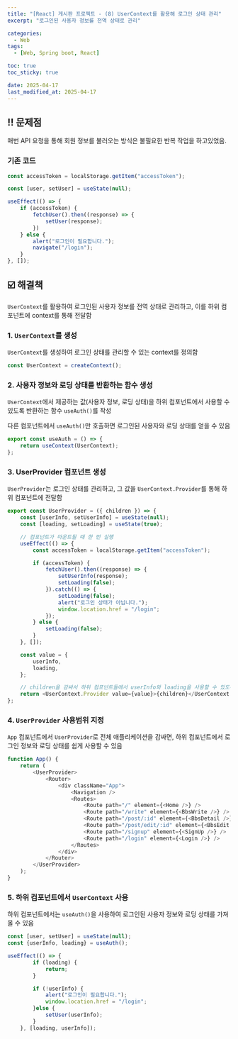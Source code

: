 ```yaml
---
title: "[React] 게시판 프로젝트 - (8) UserContext를 활용해 로그인 상태 관리"
excerpt: "로그인된 사용자 정보를 전역 상태로 관리"

categories:
  - Web
tags:
  - [Web, Spring boot, React]

toc: true
toc_sticky: true

date: 2025-04-17
last_modified_at: 2025-04-17
---
```

## ‼️ 문제점
매번 API 요청을 통해 회원 정보를 불러오는 방식은 불필요한 반복 작업을 하고있었음.
  
### 기존 코드
```js
const accessToken = localStorage.getItem("accessToken");

const [user, setUser] = useState(null);

useEffect(() => {
    if (accessToken) {
        fetchUser().then((response) => {
            setUser(response);
        })
    } else {
        alert("로그인이 필요합니다.");
        navigate("/login");
    }
}, []);
```

## ☑️ 해결책
`UserContext`를 활용하여 로그인된 사용자 정보를 전역 상태로 관리하고, 이를 하위 컴포넌트에 context를 통해 전달함

### 1. `UserContext`를 생성
`UserContext`를 생성하여 로그인 상태를 관리할 수 있는 context를 정의함
```js
const UserContext = createContext();
```  

### 2. 사용자 정보와 로딩 상태를 반환하는 함수 생성
`UserContext`에서 제공하는 값(사용자 정보, 로딩 상태)을 하위 컴포넌트에서 사용할 수 있도록 반환하는 함수 `useAuth()`를 작성   

다른 컴포넌트에서 `useAuth()`만 호출하면 로그인된 사용자와 로딩 상태를 얻을 수 있음

```js
export const useAuth = () => {
    return useContext(UserContext);
};
```

### 3. UserProvider 컴포넌트 생성
`UserProvider`는 로그인 상태를 관리하고, 그 값을 `UserContext.Provider`를 통해 하위 컴포넌트에 전달함
  
```js
export const UserProvider = ({ children }) => {
    const [userInfo, setUserInfo] = useState(null);
    const [loading, setLoading] = useState(true);

    // 컴포넌트가 마운트될 때 한 번 실행
    useEffect(() => {
        const accessToken = localStorage.getItem("accessToken");

        if (accessToken) {
            fetchUser().then((response) => {
                setUserInfo(response);
                setLoading(false);
            }).catch(() => {
                setLoading(false);
                alert("로그인 상태가 아닙니다.");
                window.location.href = "/login";
            });
        } else {
            setLoading(false);
        }
    }, []);

    const value = {
        userInfo,
        loading,
    };

    // children을 감싸서 하위 컴포넌트들에서 userInfo와 loading을 사용할 수 있도록 제공
    return <UserContext.Provider value={value}>{children}</UserContext.Provider>;
};
```
  

### 4. `UserProvider` 사용범위 지정
`App` 컴포넌트에서 `UserProvider`로 전체 애플리케이션을 감싸면, 하위 컴포넌트에서 로그인 정보와 로딩 상태를 쉽게 사용할 수 있음
```js
function App() {
    return (
        <UserProvider>
            <Router>
                <div className="App">
                    <Navigation />
                    <Routes>
                        <Route path="/" element={<Home />} />
                        <Route path="/write" element={<BbsWrite />} />
                        <Route path="/post/:id" element={<BbsDetail />} />
                        <Route path="/post/edit/:id" element={<BbsEdit />} />
                        <Route path="/signup" element={<SignUp />} />
                        <Route path="/login" element={<Login />} />
                    </Routes>
                </div>
            </Router>
        </UserProvider>
    );
}
```

### 5. 하위 컴포넌트에서 `UserContext` 사용
하위 컴포넌트에서는 `useAuth()`을 사용하여 로그인된 사용자 정보와 로딩 상태를 가져올 수 있음

```js
const [user, setUser] = useState(null);
const {userInfo, loading} = useAuth();

useEffect(() => {
        if (loading) {
            return;
        }

        if (!userInfo) {
            alert("로그인이 필요합니다.");
            window.location.href = "/login";
        }else {
            setUser(userInfo);
        }
    }, [loading, userInfo]);
```
